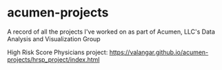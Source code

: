 # acumen-projects
A record of all the projects I've worked on as part of Acumen, LLC's Data Analysis and Visualization Group

High Risk Score Physicians project: https://valangar.github.io/acumen-projects/hrsp_project/index.html
